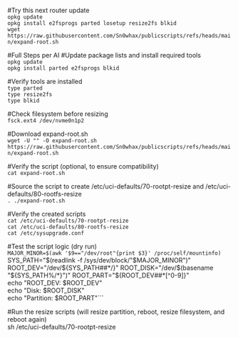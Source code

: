 #Try this next router update  
```opkg update```  
```opkg install e2fsprogs parted losetup resize2fs blkid```    
```wget https://raw.githubusercontent.com/Sn0whax/publicscripts/refs/heads/main/expand-root.sh```  

#Full Steps per AI
#Update package lists and install required tools  
```opkg update```   
```opkg install parted e2fsprogs blkid```

#Verify tools are installed  
```type parted```  
```type resize2fs```  
```type blkid```  

#Check filesystem before resizing  
```fsck.ext4 /dev/nvme0n1p2```

#Download expand-root.sh  
```wget -U "" -O expand-root.sh https://raw.githubusercontent.com/Sn0whax/publicscripts/refs/heads/main/expand-root.sh```

#Verify the script (optional, to ensure compatibility)  
```cat expand-root.sh```  

#Source the script to create /etc/uci-defaults/70-rootpt-resize and /etc/uci-defaults/80-rootfs-resize  
```. ./expand-root.sh```  

#Verify the created scripts  
```cat /etc/uci-defaults/70-rootpt-resize```  
```cat /etc/uci-defaults/80-rootfs-resize```  
```cat /etc/sysupgrade.conf```  

#Test the script logic (dry run)  
``MAJOR_MINOR=$(awk '$9=="/dev/root"{print $3}' /proc/self/mountinfo)``  
SYS_PATH="$(readlink -f /sys/dev/block/"$MAJOR_MINOR")"  
ROOT_DEV="/dev/${SYS_PATH##*/}"  
ROOT_DISK="/dev/$(basename "${SYS_PATH%/*}")"  
ROOT_PART="${ROOT_DEV##*[^0-9]}"  
echo "ROOT_DEV: $ROOT_DEV"  
echo "Disk: $ROOT_DISK"  
echo "Partition: $ROOT_PART"```  

#Run the resize scripts (will resize partition, reboot, resize filesystem, and reboot again)  
sh /etc/uci-defaults/70-rootpt-resize  
